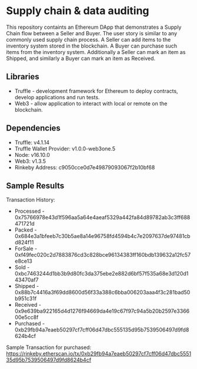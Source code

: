 # Supply chain & data auditing

This repository containts an Ethereum DApp that demonstrates a Supply Chain flow between a Seller and Buyer. The user story is similar to any commonly used supply chain process. A Seller can add items to the inventory system stored in the blockchain. A Buyer can purchase such items from the inventory system. Additionally a Seller can mark an item as Shipped, and similarly a Buyer can mark an item as Received.

## Libraries
* Truffle - development framework for Ethereum to deploy contracts, develop applications and run tests.
* Web3 - allow application to interact with local or remote on the blockchain.

## Dependencies
* Truffle: v4.1.14
* Truffle Wallet Provider: v1.0.0-web3one.5
* Node: v16.10.0
* Web3: v1.3.5
* Rinkeby Address: c9050cce0d7e49879093067f2b10bf68

## Sample Results
Transaction History:
* Processed - 0x75766978e43d1f596aa5a64e4aeaf5329a442fa84d89782ab3c3ff688471721d
* Packed - 0x684e3a1bfeeb7c30b5ae8a14e96758fd4594b4c7e2097637de97481cbd824f11
* ForSale - 0xf49fec020c2d7883876cd3c828bce96134383ff160bdb139632a12fc57e8ce13
* Sold - 0xbc7463244d1bb3b9d80fc3da375ebe2e882d6bf57f535a68e3d120d143470af7
* Shipped - 0x88b7c4416a3f69dd8600d56f33a388c6bba006203aaa4f3c281bad50b951c31f
* Received - 0x9e639ba922165d4d1276f94669da4e19c67f97c94a5b20b2597e336600e5cc8f
* Purchased - 0xb29fb94a7eaeb50297cf7cff06d47dbc555135d95b7539506497d9fd8624b4cf

Sample Transaction for purchased:
https://rinkeby.etherscan.io/tx/0xb29fb94a7eaeb50297cf7cff06d47dbc555135d95b7539506497d9fd8624b4cf
